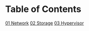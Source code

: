 # Table of Contents
[01 Network](01-network.md)
[02 Storage](02-storage.md)
[03 Hypervisor](03-hypervisor.md)
